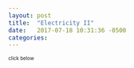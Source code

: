 ```yaml
---
layout: post
title:  "Electricity II"
date:   2017-07-18 10:31:36 -0500
categories: 
---
```


<sub><sub>click below</sub></sub>



<html>
  <body >
    <script type="text/javascript" src="/assets/electricity_2.js"></script>
    <div id="container"></div>
  </body>
</html>
